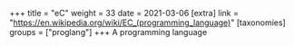+++
title = "eC"
weight = 33
date = 2021-03-06
[extra]
link = "https://en.wikipedia.org/wiki/EC_(programming_language)"
[taxonomies]
groups = ["proglang"]
+++
A programming language

